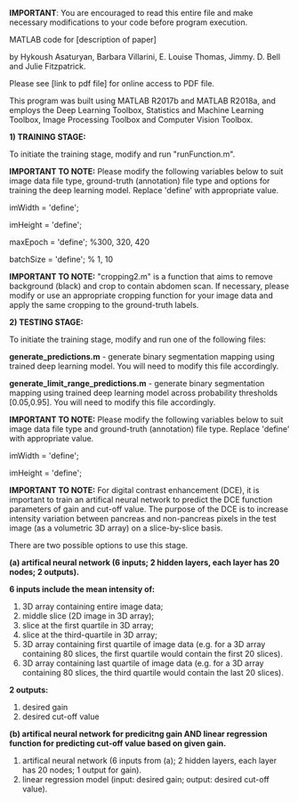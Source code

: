 **IMPORTANT**: You are encouraged to read this entire file and make necessary modifications to your code before program execution.

MATLAB code for [description of paper]

by Hykoush Asaturyan, Barbara Villarini, E. Louise Thomas, Jimmy. D. Bell and Julie Fitzpatrick.

Please see [link to pdf file] for online access to PDF file.

This program was built using MATLAB R2017b and MATLAB R2018a, and employs the Deep Learning Toolbox, Statistics and Machine Learning Toolbox, Image Processing Toolbox and Computer Vision Toolbox.

**1) TRAINING STAGE:**

To initiate the training stage, modify and run "runFunction.m".

**IMPORTANT TO NOTE:**  Please modify the following variables below to suit image data file type, ground-truth (annotation) file type and options for training the deep learning model. Replace 'define' with appropriate value.

imWidth = 'define';

imHeight = 'define';

maxEpoch = 'define';  %300, 320, 420

batchSize = 'define'; % 1, 10

**IMPORTANT TO NOTE:** "cropping2.m" is a function that aims to remove background (black) and crop to contain abdomen scan. If necessary, please modify or use an appropriate cropping function for your image data and apply the same cropping to the ground-truth labels.

**2) TESTING STAGE:**

To initiate the training stage, modify and run one of the following files:

**generate_predictions.m** -  generate binary segmentation mapping using trained deep learning model. You will need to modify this file accordingly.

**generate_limit_range_predictions.m** -  generate binary segmentation mapping using trained deep learning model across probability thresholds [0.05,0.95]. You will need to modify this file accordingly.

**IMPORTANT TO NOTE:** Please modify the following variables below to suit image data file type and ground-truth (annotation) file type. Replace 'define' with appropriate value.

imWidth = 'define';

imHeight = 'define';

**IMPORTANT TO NOTE:** For digital contrast enhancement (DCE), it is important to train an artifical neural network to predict the DCE function parameters of gain and cut-off value. The purpose of the DCE is to increase intensity variation between pancreas and non-pancreas pixels in the test image (as a volumetric 3D array) on a slice-by-slice basis.

There are two possible options to use this stage.

**(a) artifical neural network (6 inputs; 2 hidden layers, each layer has 20 nodes; 2 outputs).**

**6 inputs include the mean intensity of:**
1) 3D array containing entire image data;
2) middle slice (2D image in 3D array); 
3) slice at the first quartile in 3D array;
4) slice at the third-quartile in 3D array;
5) 3D array containing first quartile of image data (e.g. for a 3D array containing 80 slices, the first quartile would contain the first 20 slices).
6) 3D array containing last quartile of image data (e.g. for a 3D array containing 80 slices, the third quartile would contain the last 20 slices).

**2 outputs:**
1) desired gain
2) desired cut-off value

**(b) artifical neural network for predicitng gain AND  linear regression function for predicting cut-off value based on given gain.**

1) artifical neural network (6 inputs from (a); 2 hidden layers, each layer has 20 nodes; 1 output for gain).
2) linear regression model (input: desired gain; output: desired cut-off value).




